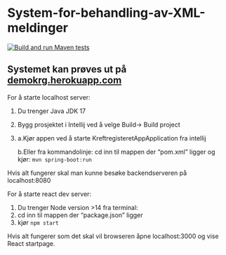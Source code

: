 # System-for-behandling-av-XML-meldinger
[![Build and run Maven tests](https://github.com/bachelor-kreftregisteret/System-for-behandling-av-XML-meldinger/actions/workflows/spring_test.yaml/badge.svg)](https://github.com/bachelor-kreftregisteret/System-for-behandling-av-XML-meldinger/actions/workflows/spring_test.yaml)

## Systemet kan prøves ut på [demokrg.herokuapp.com](https://demokrg.herokuapp.com/)

For å starte localhost server:

1. Du trenger Java JDK 17
2. Bygg prosjektet i Intellij ved å velge Build-> Build project
3. 
    a.Kjør appen ved å starte KreftregisteretAppApplication fra intellij
    
    b.Eller fra kommandolinje: cd inn til mappen der “pom.xml” ligger og kjør: ```
                                                                                mvn spring-boot:run 
                                                                                ```

Hvis alt fungerer skal man kunne besøke backendserveren på localhost:8080


For å starte react dev server:

1. Du trenger Node version >14
   fra terminal:
2. cd inn til mappen der “package.json” ligger 
3. kjør ```
       npm start
         ```

Hvis alt fungerer som det skal vil browseren åpne localhost:3000 og vise React startpage.
